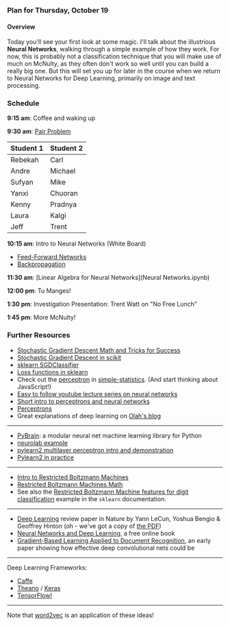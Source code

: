 ### Plan for Thursday, October 19

#### Overview  

Today you'll see your first look at some magic.  I'll talk about the illustrious **Neural Networks**, walking through a simple example of how they work.  For now, this is probably not a classification technique that you will make use of much on McNulty, as they often don't work so well until you can build a really big one.  But this will set you up for later in the course when we return to Neural Networks for Deep Learning, primarily on image and text processing.

### Schedule

**9:15 am**: Coffee and waking up

**9:30 am**: [Pair Problem](pair.md)

| Student 1 | Student 2 |
|---|---|
| Rebekah | Carl |
| Andre | Michael |
| Sufyan | Mike |
| Yanxi | Chuoran |
| Kenny | Pradnya |
| Laura | Kalgi |
| Jeff | Trent |

**10:15 am**: Intro to Neural Networks (White Board)  
* [Feed-Forward Networks](Intro_NN.pdf)
* [Backpropagation](Backpropagation.pdf)

**11:30 am**: [Linear Algebra for Neural Networks](Neural Networks.ipynb)

**12:00 pm**: Tu Manges!

**1:30 pm**: Investigation Presentation: Trent Watt on "No Free Lunch"

**1:45 pm**: More McNulty!

### Further Resources

 * [Stochastic Gradient Descent Math and Tricks for Success](http://research.microsoft.com/pubs/192769/tricks-2012.pdf)
 * [Stochastic Gradient Descent in scikit](http://scikit-learn.org/stable/modules/sgd.html)
 * [sklearn SGDClassifier](http://scikit-learn.org/stable/modules/generated/sklearn.linear_model.SGDClassifier.html)
 * [Loss functions in sklearn](http://scikit-learn.org/stable/auto_examples/linear_model/plot_sgd_loss_functions.html)
 * Check out the [perceptron](https://github.com/simple-statistics/simple-statistics/blob/master/src/perceptron.js) in [simple-statistics](http://simplestatistics.org/). (And start thinking about JavaScript!)
 * [Easy to follow youtube lecture series on neural networks](https://www.youtube.com/watch?v=bxe2T-V8XRs)
 * [Short intro to perceptrons and neural networks](http://www.cprogramming.com/tutorial/AI/perceptron.html)
 * [Perceptrons](http://page.mi.fu-berlin.de/rojas/neural/chapter/K4.pdf)
 * Great explanations of deep learning on [Olah's blog](http://colah.github.io/)

---

 * [PyBrain](http://pybrain.org/): a modular neural net machine learning library for Python
 * [neurolab example](https://pythonhosted.org/neurolab/ex_newff.html)
 * [pylearn2 multilayer perceptron intro and demonstration](http://nbviewer.ipython.org/github/lisa-lab/pylearn2/blob/master/pylearn2/scripts/tutorials/multilayer_perceptron/multilayer_perceptron.ipynb)
 * [Pylearn2 in practice](http://fastml.com/pylearn2-in-practice/)

---

 * [Intro to Restricted Boltzmann Machines](http://deeplearning.net/tutorial/rbm.html)
 * [Restricted Boltzmann Machines Math](http://image.diku.dk/igel/paper/AItRBM-proof.pdf)
 * See also the [Restricted Boltzmann Machine features for digit classification](http://scikit-learn.org/stable/auto_examples/neural_networks/plot_rbm_logistic_classification.html) example in the `sklearn` documentation.

---

 * [Deep Learning](http://www.nature.com/nature/journal/v521/n7553/full/nature14539.html) review paper in Nature by Yann LeCun, Yoshua Bengio & Geoffrey Hinton (oh - we've got a copy of [the PDF](deep_learning_nature_review_2015.pdf))
 * [Neural Networks and Deep Learning](http://neuralnetworksanddeeplearning.com/), a free online book
 * [Gradient-Based Learning Applied to Document Recognition](http://yann.lecun.com/exdb/publis/pdf/lecun-01a.pdf), an early paper showing how effective deep convolutional nets could be

---

Deep Learning Frameworks:

 * [Caffe](http://caffe.berkeleyvision.org/)
 * [Theano](http://deeplearning.net/software/theano/) / [Keras](http://keras.io/)
 * [TensorFlow!](https://www.tensorflow.org/tutorials/)

---

Note that [word2vec](https://code.google.com/p/word2vec/) is an application of these ideas!
